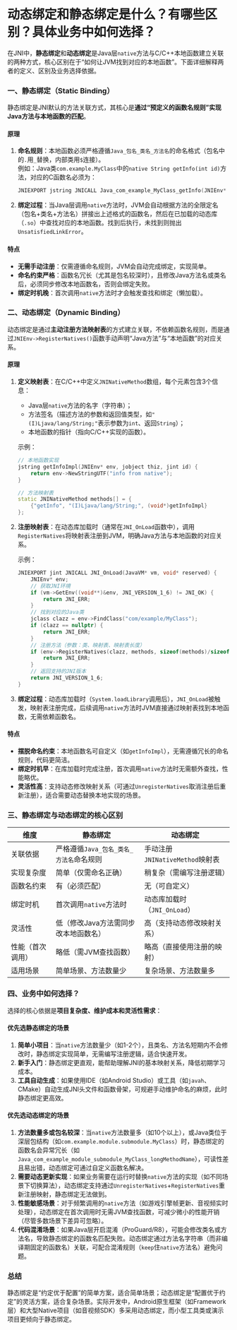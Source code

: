 # 动态绑定和静态绑定是什么？有哪些区别？具体业务中如何选择？

在JNI中，**静态绑定**和**动态绑定**是Java层`native`方法与C/C++本地函数建立关联的两种方式，核心区别在于“如何让JVM找到对应的本地函数”。下面详细解释两者的定义、区别及业务选择依据。


### 一、静态绑定（Static Binding）
静态绑定是JNI默认的方法关联方式，其核心是**通过“预定义的函数名规则”实现Java方法与本地函数的匹配**。


#### 原理
1. **命名规则**：本地函数必须严格遵循`Java_包名_类名_方法名`的命名格式（包名中的`.`用`_`替换，内部类用`$`连接）。  
   例如：Java类`com.example.MyClass`中的`native String getInfo(int id)`方法，对应的C函数名必须为：  
   ```c
   JNIEXPORT jstring JNICALL Java_com_example_MyClass_getInfo(JNIEnv* env, jobject thiz, jint id);
   ```  

2. **绑定过程**：当Java层调用`native`方法时，JVM会自动根据方法的全限定名（包名+类名+方法名）拼接出上述格式的函数名，然后在已加载的动态库（`.so`）中查找对应的本地函数。找到后执行，未找到则抛出`UnsatisfiedLinkError`。


#### 特点
- **无需手动注册**：仅需遵循命名规则，JVM会自动完成绑定，实现简单。  
- **命名约束严格**：函数名冗长（尤其是包名较深时），且修改Java方法名或类名后，必须同步修改本地函数名，否则会绑定失败。  
- **绑定时机晚**：首次调用`native`方法时才会触发查找和绑定（懒加载）。  


### 二、动态绑定（Dynamic Binding）
动态绑定是通过**主动注册方法映射表**的方式建立关联，不依赖函数名规则，而是通过`JNIEnv->RegisterNatives()`函数手动声明“Java方法”与“本地函数”的对应关系。


#### 原理
1. **定义映射表**：在C/C++中定义`JNINativeMethod`数组，每个元素包含3个信息：  
   - Java层`native`方法的名字（字符串）；  
   - 方法签名（描述方法的参数和返回值类型，如`"(I)Ljava/lang/String;"`表示参数为`int`、返回`String`）；  
   - 本地函数的指针（指向C/C++实现的函数）。  

   示例：  
   ```cpp
   // 本地函数实现
   jstring getInfoImpl(JNIEnv* env, jobject thiz, jint id) {
       return env->NewStringUTF("info from native");
   }
   
   // 方法映射表
   static JNINativeMethod methods[] = {
       {"getInfo", "(I)Ljava/lang/String;", (void*)getInfoImpl}
   };
   ```

2. **注册映射表**：在动态库加载时（通常在`JNI_OnLoad`函数中），调用`RegisterNatives`将映射表注册到JVM，明确Java方法与本地函数的对应关系。  

   示例：  
   ```cpp
   JNIEXPORT jint JNICALL JNI_OnLoad(JavaVM* vm, void* reserved) {
       JNIEnv* env;
       // 获取JNI环境
       if (vm->GetEnv((void**)&env, JNI_VERSION_1_6) != JNI_OK) {
           return JNI_ERR;
       }
       // 找到对应的Java类
       jclass clazz = env->FindClass("com/example/MyClass");
       if (clazz == nullptr) {
           return JNI_ERR;
       }
       // 注册方法（参数：类、映射表、映射表长度）
       if (env->RegisterNatives(clazz, methods, sizeof(methods)/sizeof(methods[0])) < 0) {
           return JNI_ERR;
       }
       // 返回支持的JNI版本
       return JNI_VERSION_1_6;
   }
   ```

3. **绑定过程**：动态库加载时（`System.loadLibrary`调用后），`JNI_OnLoad`被触发，映射表注册完成，后续调用`native`方法时JVM直接通过映射表找到本地函数，无需依赖函数名。


#### 特点
- **摆脱命名约束**：本地函数名可自定义（如`getInfoImpl`），无需遵循冗长的命名规则，代码更简洁。  
- **绑定时机早**：在库加载时完成注册，首次调用`native`方法时无需额外查找，性能略优。  
- **灵活性高**：支持动态修改映射关系（可通过`UnregisterNatives`取消注册后重新注册），适合需要动态替换本地实现的场景。  


### 三、静态绑定与动态绑定的核心区别
| 维度               | 静态绑定                     | 动态绑定                     |
|--------------------|------------------------------|------------------------------|
| 关联依据           | 严格遵循`Java_包名_类名_方法名`命名规则 | 手动注册`JNINativeMethod`映射表 |
| 实现复杂度         | 简单（仅需命名正确）         | 稍复杂（需编写注册逻辑）     |
| 函数名约束         | 有（必须匹配）               | 无（可自定义）               |
| 绑定时机           | 首次调用`native`方法时       | 动态库加载时（`JNI_OnLoad`） |
| 灵活性             | 低（修改Java方法需同步改本地函数名） | 高（支持动态修改映射关系）   |
| 性能（首次调用）   | 略低（需JVM查找函数）        | 略高（直接使用注册的映射）   |
| 适用场景           | 简单场景、方法数量少         | 复杂场景、方法数量多         |


### 四、业务中如何选择？
选择的核心依据是**项目复杂度、维护成本和灵活性需求**：


#### 优先选静态绑定的场景
1. **简单小项目**：当`native`方法数量少（如1-2个），且类名、方法名短期内不会修改时，静态绑定实现简单，无需编写注册逻辑，适合快速开发。  
2. **新手入门**：静态绑定更直观，能帮助理解JNI的基本映射关系，降低初期学习成本。  
3. **工具自动生成**：如果使用IDE（如Android Studio）或工具（如`javah`、CMake）自动生成JNI头文件和函数骨架，可规避手动维护命名的麻烦，此时静态绑定更高效。  


#### 优先选动态绑定的场景
1. **方法数量多或包名较深**：当`native`方法数量多（如10个以上），或Java类位于深层包结构（如`com.example.module.submodule.MyClass`）时，静态绑定的函数名会异常冗长（如`Java_com_example_module_submodule_MyClass_longMethodName`），可读性差且易出错，动态绑定可通过自定义函数名解决。  
2. **需要动态更新实现**：如果业务需要在运行时替换`native`方法的实现（如不同场景下切换算法），动态绑定支持通过`UnregisterNatives`+`RegisterNatives`重新注册映射，静态绑定无法做到。  
3. **性能敏感场景**：对于频繁调用的`native`方法（如游戏引擎帧更新、音视频实时处理），动态绑定在首次调用时无需JVM查找函数，可减少微小的性能开销（尽管多数场景下差异可忽略）。  
4. **代码混淆场景**：如果Java层开启混淆（ProGuard/R8），可能会修改类名或方法名，导致静态绑定的函数名匹配失败。动态绑定通过方法名字符串（而非编译期固定的函数名）关联，可配合混淆规则（`keep`住`native`方法名）避免问题。  


### 总结
静态绑定是“约定优于配置”的简单方案，适合简单场景；动态绑定是“配置优于约定”的灵活方案，适合复杂场景。实际开发中，Android原生框架（如Framework层）和大型Native项目（如音视频SDK）多采用动态绑定，而小型工具类或演示项目更倾向于静态绑定。